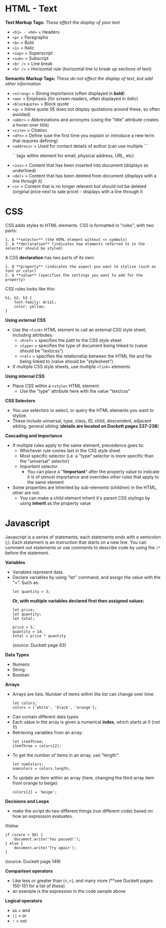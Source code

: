 # **HTML - Text**

**Text Markup Tags:**
*These effect the display of your text*

- ```<h1> - <h6>``` = Headers
- ```<p>``` = Paragraphs
- ```<b>``` = Bold
- ```<i>``` = Italic
- ```<sup>``` = Superscript
- ```<sub>``` = Subscript
- ```<br />``` = Line break
- ```<hr />``` = Horizontal rule (horizontal line to break up sections of text)

**Semantic Markup Tags:**
*These do not effect the display of text, but add other information*

- ```<strong>``` = Strong importance (often displayed in **bold**)
- ```<em>``` = Emphasis (for screen readers, often displayed in *italic*)
- ```<blockquote>``` = Block quote
- ```<q>``` = Inline quote (IE does not display quotations around these, so often avoided)
- ```<abbr>``` = Abbreviations and acronyms (using the "title" attribute creates a hover-over title)
- ```<cite>``` = Citation
- ```<dfn>``` = Define (use the first time you explain or introduce a new term that requires defining)
- ```<address>``` = Used for contact details of author (can use multiple ```<p>`` tags within element for email, physical address, URL, etc)
- ```<ins>``` = Content that has been inserted into document (displays as underlined)
- ```<del>``` = Content that has been deleted from document (displays with a line through it)
- ```<s>``` = Content that is no longer relevent but should not be deleted (original price next to sale price) - displays with a line through it


# **CSS**

CSS adds styles to HTML elements. CSS is formatted in "rules", with two parts:

    1. A **selector** (the HTML element without <> symbols)
    2. A **declaration** (indicates how elements referred to in the selector should be styled)

A CSS **declaration** has two parts of its own:

    1. A **property** (indicates the aspect you want to stylize (such as font or color)
    2. A **value** (specifies the settings you want to add for the property)

CSS rules looks like this:
```
h1, h2, h3 {
    font-family: Arial;
    color: yellow;
}
```

**Using external CSS**

- Use the ```<link>``` HTML element to call an external CSS style sheet, including attributes:
    - ```<href>``` = specifies the path to the CSS style sheet
    - ```<type>``` = specifies the type of document being linked to (value should be "text/css")
    - ```<rel>``` = specifies the relationship between the HTML file and file being linked to (value should be "stylesheet")
- If multiple CSS style sheets, use multiple ```<link>``` elements

**Using internal CSS**

- Place CSS within a ```<style>``` HTML element
    - Use the "type" attribute here with the value "text/css"

**CSS Selectors**

- You use selectors to select, or query the HTML elements you want to stylize.
- These include universal, type, class, ID, child, descendent, adjacent sibling, general sibling (**details are located on Duckett pages 237-238**)

**Cascading and Importance**

- If multiple rules apply to the same element, precedence goes to:
    - Whichever rule comes last in the CSS style sheet
    - Most specific selector (i.e. a "type" selector is more specific than the "universal" selector)
    - *Important* selector
        - You can place a "**!important**" after the property value to indicate it is of utmost importance and overrides other rules that apply to the same element
- Some properties are inherited by sub-elements (children) in the HTML, other are not.
    - You can make a child element inherit it's parent CSS stylings by using **inherit** as the property value


# **Javascript**

Javascript is a series of statements; each statements ends with a semicolon (;). Each statement is an instruction that starts on a new line.
You can comment out statements or use comments to describe code by using the ```/*``` before the statement.

**Variables**
- Variables represent data.
- Declare variables by using "let" command, and assign the value with the "=". Such as:
    ```
    let quantity = 3;
    ```
    **Or, with multiple variables declared first then assigned values:**
    ```
    let price;
    let quantity;
    let total;

    price = 5;
    quantity = 14;
    total = price * quantity
    ```
    (source: Duckett page 63)

**Data Types**
- Numeric
- String
- Boolean

**Arrays**
- Arrays are lists. Number of items within the list can change over time:
    ```
    let colors;
    colors = ['white', 'black', 'orange'];
    ```
- Can contain different data types
- Each value in the array is given a numerical **index**, which starts at 0 (not 1!)
- Retrieving variables from an array:
    ```
    let itemThree;
    itemThree = colors[2];
    ```
- To get the number of items in an array, use "length":
    ```
    let numColors;
    numcolors = colors.length;
    ```
- To update an item within an array (here, changing the third array item from orange to beige):
    ```
    colors[2] = 'beige';
    ```

**Decisions and Loops**

- make the script do two different things (run different code) based on how an expression evaluates.

if/else:
```
if (score < 50) {
    document.write('You passed!');
} else {
    document.write('Try again');
}
```
(source: Duckett page 149)

**Comparison operators**

- Like less or greater than (<,>), and many more (**see Duckett pages 150-151 for a list of these)
- an example is the expression in the code sample above

**Logical operators**

- ```&&``` = and
- ```||``` = or
- ```!``` = not
